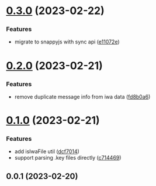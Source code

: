 # [0.3.0](https://github.com/meteorlxy/keynote-parser/compare/v0.2.0...v0.3.0) (2023-02-22)

### Features

- migrate to snappyjs with sync api ([e11072e](https://github.com/meteorlxy/keynote-parser/commit/e11072ebf2e7bb045eb00ca1768c249a5ee2efcb))

# [0.2.0](https://github.com/meteorlxy/keynote-parser/compare/v0.1.0...v0.2.0) (2023-02-21)

### Features

- remove duplicate message info from iwa data ([fd8b0a6](https://github.com/meteorlxy/keynote-parser/commit/fd8b0a6b02d59dccd79a09401fdd421a444c2868))

# [0.1.0](https://github.com/meteorlxy/keynote-parser/compare/v0.0.1...v0.1.0) (2023-02-21)

### Features

- add isIwaFile util ([dcf7014](https://github.com/meteorlxy/keynote-parser/commit/dcf70142b71c37a315be1efe9d6162b9c702d41d))
- support parsing .key files directly ([c714469](https://github.com/meteorlxy/keynote-parser/commit/c7144693bce5c1f21209dd593233644fdecf6012))

## 0.0.1 (2023-02-20)
